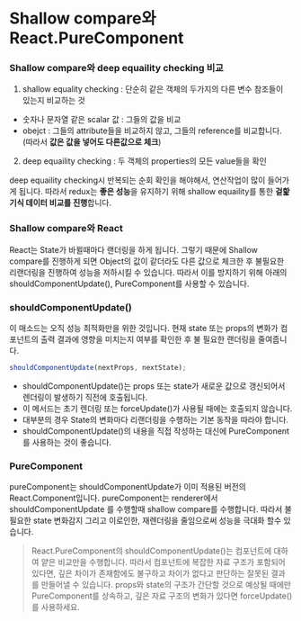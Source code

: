 # Shallow compare와 React.PureComponent

### Shallow compare와 deep equaility checking 비교

1. shallow equality checking : 단순히 같은 객체의 두가지의 다른 변수 참조들이 있는지 비교하는 것

- 숫자나 문자열 같은 scalar 값 : 그들의 값을 비교
- obejct : 그들의 attribute들을 비교하지 않고, 그들의 reference를 비교합니다. (따라서 **값은 값을 넣어도 다른값으로 체크**)

2. deep equaility checking : 두 객체의 properties의 모든 value들을 확인

deep equaility checking시 반복되는 순회 확인을 해야해서, 연산작업이 많이 들어가게 됩니다. 따라서 redux는 **좋은 성능**을 유지하기 위해 shallow equaility를 통한 **겉핥기식 데이터 비교를 진행**합니다.

### Shallow compare와 React

React는 State가 바뀔때마다 랜더링을 하게 됩니다. 그렇기 때문에 Shallow compare를 진행하게 되면 Object의 값이 같더라도 다른 값으로 체크한 후 불필요한 리랜더링을 진행하여 성능을 저하시킬 수 있습니다. 따라서 이를 방지하기 위해 아래의 shouldComponentUpdate(), PureComponent를 사용할 수 있습니다.

### shouldComponentUpdate()

이 매소드는 오직 성능 최적화만을 위한 것입니다. 현재 state 또는 props의 변화가 컴포넌트의 출력 결과에 영향을 미치는지 여부를 확인한 후 불 필요한 랜더링을 줄여줍니다.

```javascript
shouldComponentUpdate(nextProps, nextState);
```

- shouldComponentUpdate()는 props 또는 state가 새로운 값으로 갱신되어서 렌더링이 발생하기 직전에 호출됩니다.
- 이 메서드는 초기 렌더링 또는 forceUpdate()가 사용될 때에는 호출되지 않습니다.
- 대부분의 경우 State의 변화마다 리랜더링을 수행하는 기본 동작을 따라야 합니다.
- shouldComponentUpdate()의 내용을 직접 작성하는 대신에 PureComponent를 사용하는 것이 좋습니다.

### PureComponent

pureComponent는 shouldComponentUpdate가 이미 적용된 버전의 React.Component입니다. pureComponent는 renderer에서 shouldComponentUpdate 를 수행할때 shallow compare를 수행합니다. 따라서 불필요한 state 변화감지 그리고 이로인한, 재렌더링을 줄임으로써 성능을 극대화 할수 있습니다.

> React.PureComponent의 shouldComponentUpdate()는 컴포넌트에 대하여 얕은 비교만을 수행합니다. 따라서 컴포넌트에 복잡한 자료 구조가 포함되어있다면, 깊은 차이가 존재함에도 불구하고 차이가 없다고 판단하는 잘못된 결과를 만들어낼 수 있습니다. props와 state의 구조가 간단할 것으로 예상될 때에만 PureComponent를 상속하고, 깊은 자료 구조의 변화가 있다면 forceUpdate()를 사용하세요.
